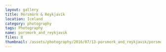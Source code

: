```yaml
---
layout: gallery
title: Þórsmörk & Reykjavík
location: Iceland
category: photography
tags: Photography
name: porsmork_and_reykjavik
files: 8
thumbnail: /assets/photography/2016/07/13-porsmork_and_reykjavik/porsmork_and_reykjavik-6.jpg
---
```

